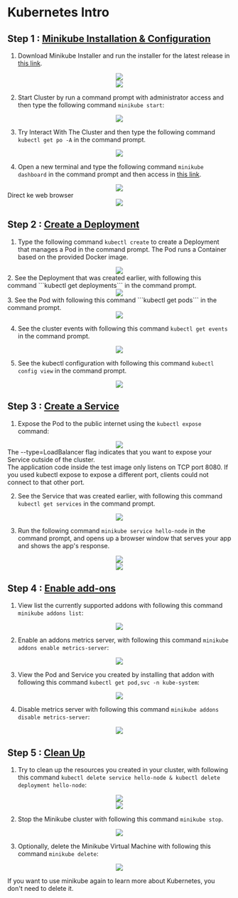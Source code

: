 # Kubernetes Intro

## Step 1 : [Minikube Installation & Configuration](https://minikube.sigs.k8s.io/docs/start/)
1. Download Minikube Installer and run the installer for the latest release in [this link](https://storage.googleapis.com/minikube/releases/latest/minikube-installer.exe).<br>
<div align="center"><img src="gambar/p1.jpg"></div>
<div align="center"><img src="gambar/p2.jpg"></div>

2. Start Cluster by run a command prompt with administrator access and then type the following command ```minikube start```:<br>
<div align="center"><img src="gambar/1.PNG"></div>

3. Try Interact With The Cluster and then type the following command ```kubectl get po -A``` in the command prompt.<br>
<div align="center"><img src="gambar/2.PNG"></div>

4. Open a new terminal and type the following command ```minikube dashboard``` in the command prompt and then access in [this link](http://127.0.0.1:51134/api/v1/namespaces/kubernetes-dashboard/services/http:kubernetes-dashboard:/proxy/#/workloads?namespace=default).<br>
<div align="center"><img src="gambar/3.PNG"></div>
Direct ke web browser
<div align="center"><img src="gambar/3 dash.png"></div>

## Step 2 : [Create a Deployment](https://kubernetes.io/docs/tutorials/hello-minikube/#create-a-deployment)

1. Type the following command ```kubectl create``` to create a Deployment that manages a Pod in the command prompt. The Pod runs a Container based on the provided Docker image.<br>
<div align="center"><img src="gambar/4.PNG"></div>
2. See the Deployment that was created earlier, with following this command ```kubectl get deployments``` in the command prompt.<br>
<div align="center"><img src="gambar/5.PNG"></div>
3. See the Pod with following this command ```kubectl get pods``` in the command prompt.<br>
<div align="center"><img src="gambar/6.PNG"></div>

4. See the cluster events with following this command ```kubectl get events``` in the command prompt.<br>
<div align="center"><img src="gambar/7.PNG"></div>

5. See the kubectl configuration with following this command ```kubectl config view``` in the command prompt.<br>
<div align="center"><img src="gambar/8.PNG"></div>

## Step 3 : [Create a Service](https://kubernetes.io/docs/tutorials/hello-minikube/#create-a-service)

1. Expose the Pod to the public internet using the ```kubectl expose``` command:<br>
<div align="center"><img src="gambar/9.PNG"></div>
The --type=LoadBalancer flag indicates that you want to expose your Service outside of the cluster.<br>
The application code inside the test image only listens on TCP port 8080. If you used kubectl expose to expose a different port, clients could not connect to that other port.

2. See the Service that was created earlier, with following this command ```kubectl get services``` in the command prompt.<br>
<div align="center"><img src="gambar/10.PNG"></div>

3. Run the following command ```minikube service hello-node``` in the command prompt, and opens up a browser window that serves your app and shows the app's response.<br>
<div align="center"><img src="gambar/11.PNG"></div>
<div align="center"><img src="gambar/12.PNG"></div>

## Step 4 : [Enable add-ons](https://kubernetes.io/docs/tutorials/hello-minikube/#enable-addons)

1. View list the currently supported addons with following this command ```minikube addons list```:<br>
<div align="center"><img src="gambar/13.PNG"></div>

2. Enable an addons metrics server, with following this command ```minikube addons enable metrics-server```:<br>
<div align="center"><img src="gambar/14.PNG"></div>

3. View the Pod and Service you created by installing that addon with following this command ```kubectl get pod,svc -n kube-system```:<br>
<div align="center"><img src="gambar/15a.PNG"></div>

4. Disable metrics server with following this command ```minikube addons disable metrics-server```:<br>
<div align="center"><img src="gambar/15b.PNG"></div>

## Step 5 : [Clean Up](https://kubernetes.io/docs/tutorials/hello-minikube/#clean-up)

1. Try to clean up the resources you created in your cluster, with following this command ```kubectl delete service hello-node & kubectl delete deployment hello-node```:<br>
<div align="center"><img src="gambar/15c.PNG"></div>
<div align="center"><img src="gambar/15d.PNG"></div>

2. Stop the Minikube cluster with following this command ```minikube stop```.<br>
<div align="center"><img src="gambar/15e.PNG"></div>

3. Optionally, delete the Minikube Virtual Machine with following this command ```minikube delete```:<br>
<div align="center"><img src="gambar/15f.PNG"></div>

If you want to use minikube again to learn more about Kubernetes, you don't need to delete it.
